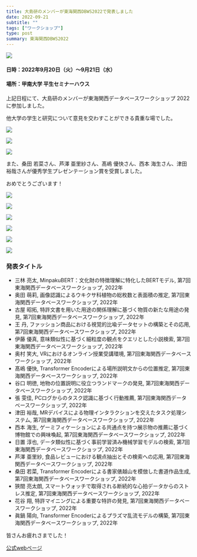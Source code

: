 ```yaml
---
title: 大島研のメンバーが東海関西DBWS2022で発表しました
date: 2022-09-21
subtitle: ""
tags: ["ワークショップ"]
type: post
summary: 東海関西DBWS2022
---
```


![](dbws_title.JPG)

#### 日時：2022年9月20日（火）～9月21日（水）
#### 場所：甲南大学 平生セミナーハウス


上記日程にて、大島研のメンバーが東海関西データベースワークショップ 2022に参加しました。

他大学の学生と研究について意見を交わすことができる貴重な場でした。

![](dbws1.JPG)

![](dbws2.JPG)

![](dbws3.JPG)

また、桑田 若菜さん、芦澤 亜里紗さん、髙嶋 優快さん、西本 海生さん、津田 裕哉さんが優秀学生プレゼンテーション賞を受賞しました。

おめでとうございます！

![](dbws_award1.jpg)

![](dbws_award2.jpg)

![](dbws_award3.jpg)

![](dbws_award4.jpg)

![](dbws_award5.jpg)

![](dbws_award6.jpg)

### 発表タイトル

- 三林 亮太, MinpakuBERT：文化財の特徴理解に特化したBERTモデル, 第7回東海関西データベースワークショップ, 2022年
- 奥田 萌莉, 画像認識によるウキクサ科植物の総枚数と表面積の推定, 第7回東海関西データベースワークショップ, 2022年
- 古屋 昭拓, 特許文書を用いた用途の関係理解に基づく物質の新たな用途の発見, 第7回東海関西データベースワークショップ, 2022年
- 王 丹, ファッション商品における視覚的比喩データセットの構築とその応用, 第7回東海関西データベースワークショップ, 2022年
- 伊藤 優真, 意味類似性に基づく細粒度の観点をクエリとした小説検索, 第7回東海関西データベースワークショップ, 2022年
- 奥村 笑大, VRにおけるオンライン授業受講環境, 第7回東海関西データベースワークショップ, 2022年
- 髙嶋 優快, Transformer Encoderによる場所説明文からの位置推定, 第7回東海関西データベースワークショップ, 2022年
- 谷口 明徳, 地物の位置説明に役立つランドマークの発見, 第7回東海関西データベースワークショップ, 2022年
- 張 雯佳, PCログからのタスク認識に基づく行動推薦, 第7回東海関西データベースワークショップ, 2022年
- 津田 裕哉, MRデバイスによる物理インタラクションを交えたタスク処理システム, 第7回東海関西データベースワークショップ, 2022年
- 西本 海生, ゲーミフィケーションによる共通点を持つ展示物の推薦に基づく博物館での興味喚起, 第7回東海関西データベースワークショップ, 2022年
- 日置 淳也, データ類似性に基づく事前学習済み機械学習モデルの検索, 第7回東海関西データベースワークショップ, 2022年
- 芦澤 亜里紗, 食品レビューにおける観点抽出とその検索への応用, 第7回東海関西データベースワークショップ, 2022年
- 桑田 若菜, Transformer Encoderによる書家俵越山を模倣した書道作品生成, 第7回東海関西データベースワークショップ, 2022年
- 狹間 亮太朗, スマートウォッチで取得される断続的な心拍データからのストレス推定, 第7回東海関西データベースワークショップ, 2022年
- 花谷 翔, 特許マイニングによる重要な特許の発見, 第7回東海関西データベースワークショップ, 2022年
- 眞鍋 陽向, Transformer Encoderによるプラズマ乱流モデルの構築, 第7回東海関西データベースワークショップ, 2022年

皆さんお疲れさまでした！

[公式webページ](https://sites.google.com/mil.doshisha.ac.jp/dbws2022/)<br>




<!-- 1. 論文採録バージョン -->
<!-- [第一著者]さんの論文が「[学会フルネーム]」に採録されました。 -->

<!-- [公式Webページ](学会公式ページTopのURL) -->


<!-- 書誌情報。書式はPublicationsを参考。変にコードブロックとかで囲まなくてOK -->


<!-- [年月日]に発表予定 -->



<!-- 2. 論文発表済みバージョン -->
<!-- [第一著者]さんが「[学会フルネーム]」で発表しました。 -->

<!-- [公式Webページ](学会公式ページTopのURL) -->


<!-- 書誌情報。書式はPublicationsを参考。変にコードブロックとかで囲まなくてOK -->


<!-- 3. 論文受賞バージョン -->
<!-- [第一著者]さんの論文が「[学会フルネーム]」で「[受賞名]」を受賞しました -->

<!-- [公式Webページ](学会公式ページTopのURL) -->


<!-- 書誌情報。書式はPublicationsを参考。変にコードブロックとかで囲まなくてOK -->

<!-- 同学会複数名の場合は並べて良い感じにして -->